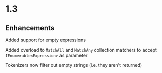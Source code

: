 1.3
===

Enhancements
------------

Added support for empty expressions

Added overload to `MatchAll` and `MatchAny` collection matchers to accept `IEnumerable<Expression>` as parameter

Tokenizers now filter out empty strings (i.e. they aren't returned)
